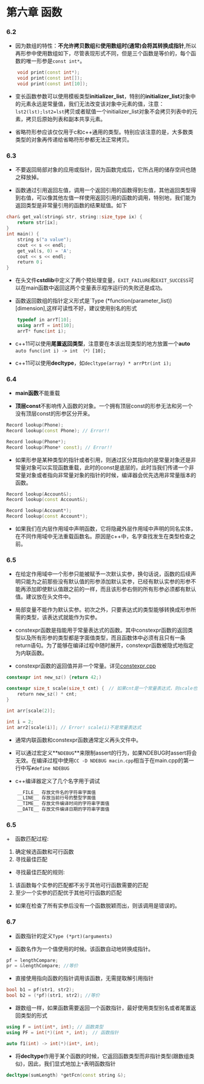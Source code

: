 # 第六章 函数

### 6.2

+ 因为数组的特性：**不允许拷贝数组**和**使用数组时(通常)会将其转换成指针**,所以再形参中使用数组如下，尽管表现形式不同，但是三个函数是等价的，每个函数的唯一形参是`const int*`。
```c++
    void print(const int*);
    void print(const int[]);
    void print(const int[10]);
```

+ 变长函数参数可以使用模板类型**initializer_list**，特别的**initializer_list**对象中的元素永远是常量值，我们无法改变该对象中元素的值，注意：`lst2(lst);lst2=lst`拷贝或者赋值一个initializer_list对象不会拷贝列表中的元素，拷贝后原始列表和副本共享元素。

+ 省略符形参应该仅仅用于c和c++通用的类型。特别应该注意的是，大多数类类型的对象再传递给省略符形参都无法正常拷贝。

### 6.3

+ 不要返回局部对象的应用或指针，因为函数完成后，它所占用的储存空间也随之释放掉。

+ 函数通过引用返回左值，调用一个返回引用的函数得到左值，其他返回类型得到右值，可以像其他左值一样使用返回引用的函数的调用，特别地，我们能为返回类型是非常量引用的函数的结果赋值。如下
```c++
char& get_val(string& str, string::size_type ix) {
    return str[ix];
}
int main() {
    string s("a value");
    cout << s << endl;
    get_val(s, 0) = 'A';
    cout << s << endl;
    return 0；
}
```

+ 在头文件**cstdlib**中定义了两个预处理变量，`EXIT_FAILURE`和`EXIT_SUCCESS`可以在main函数中返回这两个变量表示程序运行的失败还是成功。

+ 函数返回数组的指针定义形式是`Type (*function(parameter_list))[dimension],这样可读性不好，建议使用别名的形式
```c++
    typedef in arrT[10];
    using arrT = int[10];
    arrT* func(int i);
```

+ c++11可以使用**尾置返回类型**，注意要在本该出现类型的地方放置一个**auto**
`auto func(int i) -> int （*）[10];`

+ c++11可以使用**decltype**，如`decltype(array) * arrPtr(int i);`

### 6.4

+ **main函数**不能重载

+ **顶层const**不影响传入函数的对象。一个拥有顶层const的形参无法和另一个没有顶层const的形参区分开来。
```c++
Record lookup(Phone);
Record lookup(const Phone); // Error!!

Record lookup(Phone*);
Record lookup(Phone* const); // Error!!
```

+ 如果形参是某种类型的指针或者引用，则通过区分其指向的是常量对象还是非常量对象可以实现函数重载，此时的const是底层的，此时当我们传递一个非常量对象或者指向非常量对象的指针的时候，编译器会优先选用非常量版本的函数。
```c++
Record lookup(Account&);
Record lookup(const Account&);

Record lookup(Account*);
Record lookup(const Account*);
```
+ 如果我们在内层作用域中声明函数，它将隐藏外层作用域中声明的同名实体，在不同作用域中无法重载函数名。原因是c++中，名字查找发生在类型检查之前。

### 6.5

+ 在给定作用域中一个形参只能被赋予一次默认实参，换句话说，函数的后续声明只能为之前那些没有默认值的形参添加默认实参，已经有默认实参的形参不能再添加即使默认值跟之前的一样，而且该形参右侧的所有形参必须都有默认值。建议放在头文件中。

+ 局部变量不能作为默认实参。初次之外，只要表达式的类型能够转换成形参所需的类型，该表达式就能作为实参。

+ constexpr函数是指能用于常量表达式的函数。其中constexpr函数的返回类型以及所有形参的类型都是字面值类型，而且函数体中必须有且只有一条return语句。为了能够在编译过程中随时展开，constexpr函数被隐式地指定为内联函数。

+ constexpr函数的返回值并非一个常量。详见[constexpr.cpp](https://github.com/MoRunChang2015/Study-Notes/blob/master/C%2B%2B%20Primer/Chapter%206/code/6.5/constexpr.cpp)
```c++
constexpr int new_sz() {return 42;)

constexpr size_t scale(size_t cnt) {　// 如果cnt是一个常量表达式，则scale也是常量表达式
    return new_sz() * cnt;
}

int arr[scale(2)];

int i = 2;
int arr2[scale(i)]; // Error! scale(i)不是常量表达式
```

+ 通常内联函数和constexpr函数通常定义再头文件中。

+ 可以通过宏定义**`NDEBUG`**来限制assert的行为，如果NDEBUG时assert将会无效。在编译过程中使用`CC -D NDEBUG macin.cpp`相当于在main.cpp的第一行中写`#define NDEBUG`

+ c++编译器定义了几个名字用于调试
```c++
    __FILE__ 存放文件名的字符串字面值
    __LINE__ 存放当前行号的整型字面值
    __TIME__ 存放文件编译时间的字符串字面值
    __DATE__ 存放文件编译日期的字符串字面值
```

### 6.5

+　函数匹配过程:
1. 确定候选函数和可行函数
2. 寻找最佳匹配

+ 寻找最佳匹配的规则:
1. 该函数每个实参的匹配都不劣于其他可行函数需要的匹配
2. 至少一个实参的匹配优于其他可行函数的匹配

+ 如果在检查了所有实参后没有一个函数脱颖而出，则该调用是错误的。

### 6.7

+ 函数指针的定义`Type (*prt)(arguments)`

+ 函数名作为一个值使用的时候。该函数自动地转换成指针。
```c++
pf = lengthCompare;
pr = &lengthCompare; //等价
```

+ 直接使用指向函数的指针调用该函数，无需提取解引用指针
```c++
bool b1 = pf(str1, str2);
bool b2 = (*pf)(str1, str2); //等价
```

+ 跟数组一样，如果函数需要返回一个函数指针，最好使用类型别名或者尾置返回类型的形式
```c++
using F = int(int*, int); // 函数类型
using PF = int(*)(int *, int);　// 函数指针

auto f1(int) -> int(*)(int*, int);
```

+ 将**decltype**作用于某个函数的时候，它返回函数类型而非指针类型(跟数组类似)，因此，我们显式地加上`*`表明函数指针
```c++
decltype(sumLength) *getFcn(const string &);
```
